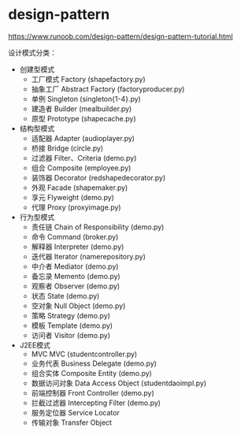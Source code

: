 # design-pattern
https://www.runoob.com/design-pattern/design-pattern-tutorial.html


设计模式分类：
* 创建型模式
    * 工厂模式 Factory (shapefactory.py)
    * 抽象工厂 Abstract Factory (factoryproducer.py)
    * 单例 Singleton (singleton{1-4}.py)
    * 建造者 Builder (mealbuilder.py)
    * 原型 Prototype (shapecache.py)
* 结构型模式
    * 适配器 Adapter (audioplayer.py)
    * 桥接 Bridge (circle.py)
    * 过滤器 Filter、Criteria (demo.py)
    * 组合 Composite (employee.py)
    * 装饰器 Decorator (redshapedecorator.py)
    * 外观 Facade (shapemaker.py)
    * 享元 Flyweight (demo.py)
    * 代理 Proxy (proxyimage.py)
* 行为型模式
    * 责任链 Chain of Responsibility (demo.py)
    * 命令 Command (broker.py)
    * 解释器 Interpreter (demo.py)
    * 迭代器 Iterator (namerepository.py)
    * 中介者 Mediator (demo.py)
    * 备忘录 Memento (demo.py)
    * 观察者 Observer (demo.py)
    * 状态 State (demo.py)
    * 空对象 Null Object (demo.py)
    * 策略 Strategy (demo.py)
    * 模板 Template (demo.py)
    * 访问者 Visitor (demo.py)
* J2EE模式
    * MVC MVC (studentcontroller.py)
    * 业务代表 Business Delegate (demo.py)
    * 组合实体 Composite Entity (demo.py)
    * 数据访问对象 Data Access Object (studentdaoimpl.py)
    * 前端控制器 Front Controller (demo.py)
    * 拦截过滤器 Intercepting Filter (demo.py)
    * 服务定位器 Service Locator
    * 传输对象 Transfer Object